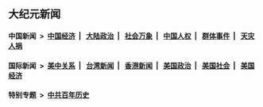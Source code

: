## 大纪元新闻

#### 中国新闻 &nbsp;>&nbsp; [中国经济](indexes/ncid283/README.md?12222045) &nbsp;| &nbsp; [大陆政治](indexes/ncid277/README.md?12222045) &nbsp;| &nbsp; [社会万象](indexes/ncid282/README.md?12222045) &nbsp;| &nbsp; [中国人权](indexes/ncid278/README.md?12222045) &nbsp;| &nbsp; [群体事件](indexes/ncid279/README.md?12222045) &nbsp;| &nbsp; [天灾人祸](indexes/ncid280/README.md?12222045)

#### 国际新闻 &nbsp;>&nbsp; [美中关系](indexes/nf1412576/README.md?12222045) &nbsp;| &nbsp; [台湾新闻](indexes/ncid1349361/README.md?12222045) &nbsp;| &nbsp; [香港新闻](indexes/ncid1349362/README.md?12222045) &nbsp;| &nbsp; [美国政治](indexes/ncid1078159/README.md?12222045) &nbsp;| &nbsp; [美国社会](indexes/ncid1078160/README.md?12222045) &nbsp;| &nbsp; [美国经济](indexes/ncid1078158/README.md?12222045)

#### 特别专题 &nbsp;>&nbsp; [中共百年历史](https://github.com/epoch-news/epoch-special/blob/master/README.md?12222045)  
